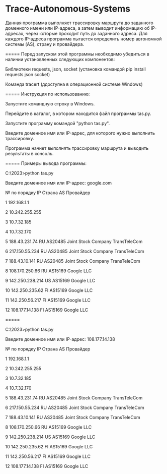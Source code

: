 # Trace-Autonomous-Systems

Данная программа выполняет трассировку маршрута до заданного доменного имени или IP-адреса, а затем выводит информацию об IP-адресах, через которые проходит путь до заданного адреса. Для каждого IP-адреса программа пытается определить номер автономной системы (AS), страну и провайдера.

=====
Перед запуском этой программы необходимо убедиться в наличии установленных следующих компонентов:

Библиотеки requests, json, socket (установка командой pip install requests json socket)

Команда tracert (ддоступна в операционной системе Windows)

=====
Инструкция по использованию:

Запустите командную строку в Windows.

Перейдите в каталог, в котором находится файл программы tas.py.

Запустите программу командой "python tas.py".

Введите доменное имя или IP-адрес, для которого нужно выполнить трассировку.

Программа начнет выполнять трассировку маршрута и выводить результаты в консоль.

=====
Примеры вывода программы:


C:\2023>python tas.py

Введите доменное имя или IP-адрес: google.com

№ по порядку    IP                      Страна  AS      Провайдер

1               192.168.1.1

2               10.242.255.255

3               10.7.32.185

4               10.7.32.170

5               188.43.231.74           RU      AS20485 Joint Stock Company TransTeleCom

6               217.150.55.234          RU      AS20485 Joint Stock Company TransTeleCom

7               188.43.10.141           RU      AS20485 Joint Stock Company TransTeleCom

8               108.170.250.66          RU      AS15169 Google LLC

9               142.250.238.214         US      AS15169 Google LLC

10              142.250.235.62          FI      AS15169 Google LLC

11              142.250.56.217          FI      AS15169 Google LLC

12              108.177.14.138          FI      AS15169 Google LLC

=====

C:\2023>python tas.py

Введите доменное имя или IP-адрес: 108.177.14.138

№ по порядку    IP                      Страна  AS      Провайдер

1               192.168.1.1

2               10.242.255.255

3               10.7.32.185

4               10.7.32.170

5               188.43.231.74           RU      AS20485 Joint Stock Company TransTeleCom

6               217.150.55.234          RU      AS20485 Joint Stock Company TransTeleCom

7               188.43.10.141           RU      AS20485 Joint Stock Company TransTeleCom

8               108.170.250.66          RU      AS15169 Google LLC

9               142.250.238.214         US      AS15169 Google LLC

10              142.250.235.62          FI      AS15169 Google LLC

11              142.250.56.217          FI      AS15169 Google LLC

12              108.177.14.138          FI      AS15169 Google LLC
